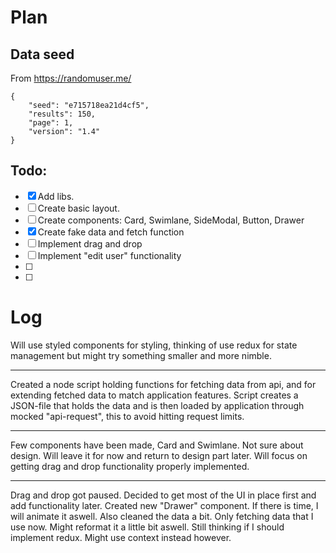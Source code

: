 # Plan

## Data seed
From https://randomuser.me/
```
{
    "seed": "e715718ea21d4cf5",
    "results": 150,
    "page": 1,
    "version": "1.4"
}
```


## Todo:

- [x] Add libs.
- [ ] Create basic layout.
- [ ] Create components: Card, Swimlane, SideModal, Button, Drawer
- [x] Create fake data and fetch function
- [ ] Implement drag and drop
- [ ] Implement "edit user" functionality
- [ ] 
- [ ] 

# Log

Will use styled components for styling, thinking of use redux for state 
management but might try something smaller and more nimble. 

---

Created a node script holding functions for fetching data from api, 
and for extending fetched data to match application features. 
Script creates a JSON-file that holds the data and is then loaded by
application through mocked "api-request", this to avoid hitting
request limits.

---

Few components have been made, Card and Swimlane. Not sure about design. Will leave it for 
now and return to design part later. Will focus on getting drag and drop
functionality properly implemented.

--- 

Drag and drop got paused. Decided to get most of the UI in place first and add
functionality later. Created new "Drawer" component. If there is time, I will animate
it aswell. Also cleaned the data a bit. Only fetching data that I use now.
Might reformat it a little bit aswell.
Still thinking if I should implement redux. Might use context instead however.

